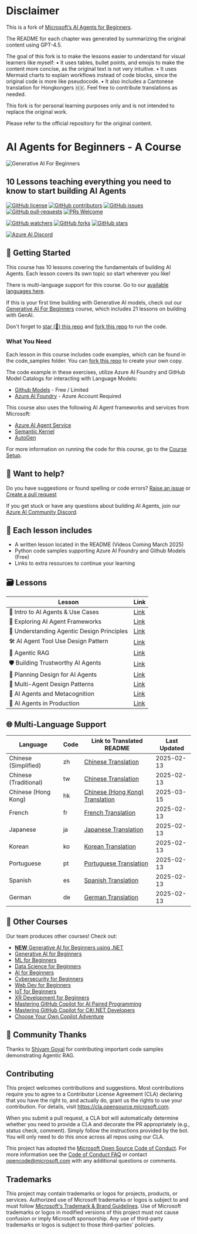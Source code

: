 # Disclaimer

This is a fork of [Microsoft’s AI Agents for Beginners](https://github.com/microsoft/ai-agents-for-beginners).

The README for each chapter was generated by summarizing the original content using GPT-4.5.

The goal of this fork is to make the lessons easier to understand for visual learners like myself:
	•	It uses tables, bullet points, and emojis to make the content more concise, as the original text is not very intuitive.
	•	It uses Mermaid charts to explain workflows instead of code blocks, since the original code is more like pseudocode.
	•	It also includes a Cantonese translation for Hongkongers 🇭🇰. Feel free to contribute translations as needed.

This fork is for personal learning purposes only and is not intended to replace the original work. 

Please refer to the official repository for the original content.

# AI Agents for Beginners - A Course

![Generative AI For Beginners](./images/repo-thumbnail.png)

## 10 Lessons teaching everything you need to know to start building AI Agents

[![GitHub license](https://img.shields.io/github/license/microsoft/ai-agents-for-beginners.svg)](https://github.com/microsoft/ai-agents-for-beginners/blob/master/LICENSE?WT.mc_id=academic-105485-koreyst)
[![GitHub contributors](https://img.shields.io/github/contributors/microsoft/ai-agents-for-beginners.svg)](https://GitHub.com/microsoft/ai-agents-for-beginners/graphs/contributors/?WT.mc_id=academic-105485-koreyst)
[![GitHub issues](https://img.shields.io/github/issues/microsoft/ai-agents-for-beginners.svg)](https://GitHub.com/microsoft/ai-agents-for-beginners/issues/?WT.mc_id=academic-105485-koreyst)
[![GitHub pull-requests](https://img.shields.io/github/issues-pr/microsoft/ai-agents-for-beginners.svg)](https://GitHub.com/microsoft/ai-agents-for-beginners/pulls/?WT.mc_id=academic-105485-koreyst)
[![PRs Welcome](https://img.shields.io/badge/PRs-welcome-brightgreen.svg?style=flat-square)](http://makeapullrequest.com?WT.mc_id=academic-105485-koreyst)

[![GitHub watchers](https://img.shields.io/github/watchers/microsoft/ai-agents-for-beginners.svg?style=social&label=Watch)](https://GitHub.com/microsoft/ai-agents-for-beginners/watchers/?WT.mc_id=academic-105485-koreyst)
[![GitHub forks](https://img.shields.io/github/forks/microsoft/ai-agents-for-beginners.svg?style=social&label=Fork)](https://GitHub.com/microsoft/ai-agents-for-beginners/network/?WT.mc_id=academic-105485-koreyst)
[![GitHub stars](https://img.shields.io/github/stars/microsoft/ai-agents-for-beginners.svg?style=social&label=Star)](https://GitHub.com/microsoft/ai-agents-for-beginners/stargazers/?WT.mc_id=academic-105485-koreyst)

[![Azure AI Discord](https://dcbadge.limes.pink/api/server/kzRShWzttr)](https://discord.gg/kzRShWzttr)


## 🌱 Getting Started

This course has 10 lessons covering the fundamentals of building AI Agents. Each lesson covers its own topic so start wherever you like!

There is multi-language support for this course. Go to our [available languages here](#-multi-language-support). 

If this is your first time building with Generative AI models, check out our [Generative AI For Beginners](https://aka.ms/genai-beginners) course, which includes 21 lessons on building with GenAI.

Don't forget to [star (🌟) this repo](https://docs.github.com/en/get-started/exploring-projects-on-github/saving-repositories-with-stars?WT.mc_id=academic-105485-koreyst) and [fork this repo](https://github.com/microsoft/ai-agents-for-beginners/fork) to run the code.

### What You Need 

Each lesson in this course includes code examples, which can be found in the code_samples folder. You can [fork this repo](https://github.com/microsoft/ai-agents-for-beginners/fork) to create your own copy.  

The code example in these exercises, utilize Azure AI Foundry and GitHub Model Catalogs for interacting with Language Models:

- [Github Models](https://aka.ms/ai-agents-beginners/github-models) - Free / Limited
- [Azure AI Foundry](https://aka.ms/ai-agents-beginners/ai-foundry) - Azure Account Required

This course also uses the following AI Agent frameworks and services from Microsoft:

- [Azure AI Agent Service](https://aka.ms/ai-agents-beginners/ai-agent-service)
- [Semantic Kernel](https://aka.ms/ai-agents-beginners/semantic-kernel)
- [AutoGen](https://aka.ms/ai-agents/autogen)

For more information on running the code for this course, go to the [Course Setup](./00-course-setup/README.md).

## 🙏 Want to help?

Do you have suggestions or found spelling or code errors? [Raise an issue](https://github.com/microsoft/ai-agents-for-beginners/issues?WT.mc_id=academic-105485-koreyst) or [Create a pull request](https://github.com/microsoft/ai-agents-for-beginners/pulls?WT.mc_id=academic-105485-koreyst)

If you get stuck or have any questions about building AI Agents, join our [Azure AI Community Discord](https://discord.gg/kzRShWzttr).

## 📂 Each lesson includes

- A written lesson located in the README (Videos Coming March 2025)
- Python code samples supporting Azure AI Foundry and Github Models (Free)
- Links to extra resources to continue your learning


## 🗃️ Lessons

| **Lesson**                                 | **Link**                                   | 
|--------------------------------------------|--------------------------------------------|
| 🤖 Intro to AI Agents & Use Cases           | [Link](./01-intro-to-ai-agents/README.md)          |
| 🤖 Exploring AI Agent Frameworks            | [Link](./02-explore-agentic-frameworks/README.md)  |
| 🧩 Understanding Agentic Design Principles  | [Link](./03-agentic-design-principles/README.md)  |
| 🛠️ AI Agent Tool Use Design Pattern         | [Link](./04-tool-use/README.md)                    |
| 🧠 Agentic RAG                              | [Link](./05-agentic-rag/README.md)                 |
| 🛡️ Building Trustworthy AI Agents           | [Link](./06-building-trustworthy-agents/README.md) |
| 📅 Planning Design for AI Agents            | [Link](./07-planning-design/README.md)             |
| 🤝 Multi-Agent Design Patterns              | [Link](./08-multi-agent/README.md)                 |
| 🧠 AI Agents and Metacognition              | [Link](./09-metacognition/README.md)               |
| 🚀 AI Agents in Production                  | [Link](./10-ai-agents-production/README.md)        |

## 🌐 Multi-Language Support

| Language             | Code | Link to Translated README                               | Last Updated |
|----------------------|------|---------------------------------------------------------|--------------|
| Chinese (Simplified) | zh   | [Chinese Translation](./translations/zh/README.md)      | 2025-02-13   |
| Chinese (Traditional)| tw   | [Chinese Translation](./translations/tw/README.md)      | 2025-02-13   |
| Chinese (Hong Kong)  | hk   | [Chinese (Hong Kong) Translation](./translations/hk/README.md) | 2025-03-15   |
| French               | fr   | [French Translation](./translations/fr/README.md)       | 2025-02-13   |
| Japanese             | ja   | [Japanese Translation](./translations/ja/README.md)     | 2025-02-13   |
| Korean               | ko   | [Korean Translation](./translations/ko/README.md)       | 2025-02-13   |
| Portuguese           | pt   | [Portuguese Translation](./translations/pt/README.md)   | 2025-02-13   |
| Spanish              | es   | [Spanish Translation](./translations/es/README.md)      | 2025-02-13   |
| German               | de   | [German Translation](./translations/de/README.md)       | 2025-02-13   |

## 🎒 Other Courses

Our team produces other courses! Check out:

- [**NEW** Generative AI for Beginners using .NET](https://github.com/microsoft/Generative-AI-for-beginners-dotnet?WT.mc_id=academic-105485-koreyst)
- [Generative AI for Beginners](https://github.com/microsoft/generative-ai-for-beginners?WT.mc_id=academic-105485-koreyst)
- [ML for Beginners](https://aka.ms/ml-beginners?WT.mc_id=academic-105485-koreyst)
- [Data Science for Beginners](https://aka.ms/datascience-beginners?WT.mc_id=academic-105485-koreyst)
- [AI for Beginners](https://aka.ms/ai-beginners?WT.mc_id=academic-105485-koreyst)
- [Cybersecurity for Beginners](https://github.com/microsoft/Security-101??WT.mc_id=academic-96948-sayoung)
- [Web Dev for Beginners](https://aka.ms/webdev-beginners?WT.mc_id=academic-105485-koreyst)
- [IoT for Beginners](https://aka.ms/iot-beginners?WT.mc_id=academic-105485-koreyst)
- [XR Development for Beginners](https://github.com/microsoft/xr-development-for-beginners?WT.mc_id=academic-105485-koreyst)
- [Mastering GitHub Copilot for AI Paired Programming](https://aka.ms/GitHubCopilotAI?WT.mc_id=academic-105485-koreyst)
- [Mastering GitHub Copilot for C#/.NET Developers](https://github.com/microsoft/mastering-github-copilot-for-dotnet-csharp-developers?WT.mc_id=academic-105485-koreyst)
- [Choose Your Own Copilot Adventure](https://github.com/microsoft/CopilotAdventures?WT.mc_id=academic-105485-koreyst)

## 🌟 Community Thanks

Thanks to [Shivam Goyal](https://www.linkedin.com/in/shivam2003/) for contributing important code samples demonstrating Agentic RAG. 

## Contributing

This project welcomes contributions and suggestions.  Most contributions require you to agree to a
Contributor License Agreement (CLA) declaring that you have the right to, and actually do, grant us
the rights to use your contribution. For details, visit <https://cla.opensource.microsoft.com>.

When you submit a pull request, a CLA bot will automatically determine whether you need to provide
a CLA and decorate the PR appropriately (e.g., status check, comment). Simply follow the instructions
provided by the bot. You will only need to do this once across all repos using our CLA.

This project has adopted the [Microsoft Open Source Code of Conduct](https://opensource.microsoft.com/codeofconduct/).
For more information see the [Code of Conduct FAQ](https://opensource.microsoft.com/codeofconduct/faq/) or
contact [opencode@microsoft.com](mailto:opencode@microsoft.com) with any additional questions or comments.

## Trademarks

This project may contain trademarks or logos for projects, products, or services. Authorized use of Microsoft
trademarks or logos is subject to and must follow
[Microsoft's Trademark & Brand Guidelines](https://www.microsoft.com/legal/intellectualproperty/trademarks/usage/general).
Use of Microsoft trademarks or logos in modified versions of this project must not cause confusion or imply Microsoft sponsorship.
Any use of third-party trademarks or logos is subject to those third-parties' policies.
